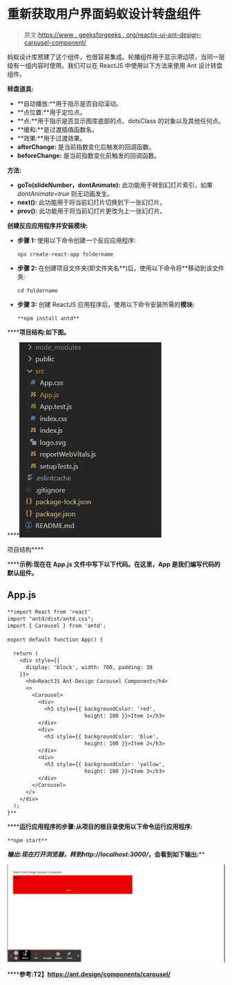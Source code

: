 # 重新获取用户界面蚂蚁设计转盘组件

> 原文:[https://www . geeksforgeeks . org/reactjs-ui-ant-design-carousel-component/](https://www.geeksforgeeks.org/reactjs-ui-ant-design-carousel-component/)

蚂蚁设计库预建了这个组件，也很容易集成。轮播组件用于显示滑动项，当同一层级有一组内容时使用。我们可以在 ReactJS 中使用以下方法来使用 Ant 设计转盘组件。

**转盘道具:**

*   **自动播放:**用于指示是否自动滚动。
*   **点位置:**用于定位点。
*   **点:**用于指示是否显示图库底部的点、dotsClass 的对象以及其他任何点。
*   **缓和:**是过渡插值函数名。
*   **效果:**用于过渡效果。
*   **afterChange:** 是当前指数变化后触发的回调函数。
*   **beforeChange:** 是当前指数变化前触发的回调函数。

**方法:**

*   **goTo(slideNumber，dontAnimate):** 此功能用于转到幻灯片索引，如果 *dontAnimate=true* 则无动画发生。
*   **next():** 此功能用于将当前幻灯片切换到下一张幻灯片。
*   **prev():** 此功能用于将当前幻灯片更改为上一张幻灯片。

**创建反应应用程序并安装模块:**

*   **步骤 1:** 使用以下命令创建一个反应应用程序:

    ```
    npx create-react-app foldername
    ```

*   **步骤 2:** 在创建项目文件夹(即文件夹名**)后，使用以下命令将**移动到该文件夹:

    ```
    cd foldername
    ```

*   **步骤 3:** 创建 ReactJS 应用程序后，使用以下命令安装所需的****模块:****

    ```
    **npm install antd**
    ```

******项目结构:**如下图。****

****![](img/f04ae0d8b722a9fff0bd9bd138b29c23.png)

项目结构**** 

******示例:**现在在 **App.js** 文件中写下以下代码。在这里，App 是我们编写代码的默认组件。****

## ****App.js****

```
**import React from 'react'
import "antd/dist/antd.css";
import { Carousel } from 'antd';

export default function App() {

  return (
    <div style={{
      display: 'block', width: 700, padding: 30
    }}>
      <h4>ReactJS Ant-Design Carousel Component</h4>
      <>
        <Carousel>
          <div>
            <h3 style={{ backgroundColor: 'red', 
                         height: 100 }}>Item 1</h3>
          </div>
          <div>
            <h3 style={{ backgroundColor: 'blue',
                         height: 100 }}>Item 2</h3>
          </div>
          <div>
            <h3 style={{ backgroundColor: 'yellow', 
                         height: 100 }}>Item 3</h3>
          </div>
        </Carousel>
      </>
    </div>
  );
}**
```

******运行应用程序的步骤:**从项目的根目录使用以下命令运行应用程序:****

```
**npm start**
```

******输出:**现在打开浏览器，转到***http://localhost:3000/***，会看到如下输出:****

****![](img/4c0ee3085ec476e99341e444418f08b4.png)****

******参考:**T2】https://ant.design/components/carousel/****
